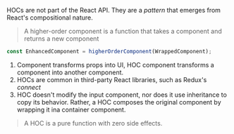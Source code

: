 HOCs are not part of the React API. They are a *pattern* that emerges from React's compositional nature.

> A higher-order component is a function that takes a component and returns a new component

```javascript
const EnhancedComponent = higherOrderComponent(WrappedComponent);
```

1. Component transforms props into UI, HOC component transforms a component into another component.
2. HOCs are common in third-party React libraries, such as Redux's *connect*
3. HOC doesn't modify the input component, nor does it use inheritance to copy its behavior. Rather, a HOC composes the original component by wrapping it ina container component.

> A HOC is a pure function with zero side effects.